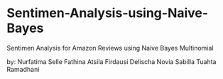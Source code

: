 # Sentimen-Analysis-using-Naive-Bayes
Sentimen Analysis for Amazon Reviews using Naive Bayes Multinomial

by:
Nurfatima Selle
Fathina Atsila Firdausi
Delischa Novia Sabilla
Tuahta Ramadhani

